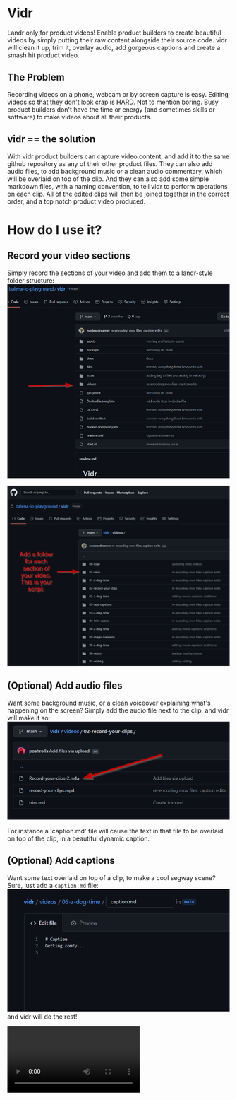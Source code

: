 # Vidr
Landr only for product videos!
Enable product builders to create beautiful videos by simply putting their raw content alongside their source code.
vidr will clean it up, trim it, overlay audio, add gorgeous captions and create a smash hit product video.

## The Problem
Recording videos on a phone, webcam or by screen capture is easy. Editing videos so that they don't look crap is HARD. Not to mention boring. Busy product builders don't have the time or energy (and sometimes skills or software) to make videos about all their products. 

## vidr == the solution
With vidr product builders can capture video content, and add it to the same github repository as any of their other product files. They can also add audio files, to add background music or a clean audio commentary, which will be overlaid on top of the clip. And they can also add some simple markdown files, with a naming convention, to tell vidr to perform operations on each clip.
All of the edited clips will then be joined together in the correct order, and a top notch product video produced.

# How do I use it?
## Record your video sections
Simply record the sections of your video and add them to a landr-style folder structure:
![Folder-structure](./docs/images/top-level-folder.png)


![Folder-structure](./docs/images/folder-sections.png)

## (Optional) Add audio files
Want some background music, or a clean voiceover explaining what's happening on the screen? Simply add the audio file next to the clip, and vidr will make it so:
![audio](./docs/images/audio.png)

For instance a 'caption.md' file will cause the text in that file to be overlaid on top of the clip, in a beautiful dynamic caption.

## (Optional) Add captions
Want some text overlaid on top of a clip, to make a cool segway scene? Sure, just add a `caption.md` file:
![caption](./docs/images/caption.png)
and vidr will do the rest!

![dog](./docs/images/dog-overlay.mp4)